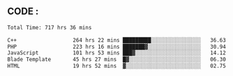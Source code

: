 ## CODE :
<!--START_SECTION:waka-->

```txt
Total Time: 717 hrs 36 mins

C++                  264 hrs 22 mins █████████░░░░░░░░░░░░░░░░   36.63 %
PHP                  223 hrs 16 mins ███████▓░░░░░░░░░░░░░░░░░   30.94 %
JavaScript           101 hrs 53 mins ███▓░░░░░░░░░░░░░░░░░░░░░   14.12 %
Blade Template       45 hrs 27 mins  █▓░░░░░░░░░░░░░░░░░░░░░░░   06.30 %
HTML                 19 hrs 52 mins  ▓░░░░░░░░░░░░░░░░░░░░░░░░   02.75 %
```

<!--END_SECTION:waka-->
